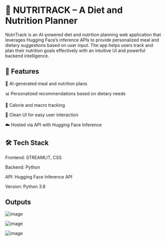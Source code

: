 
# 🥗 NUTRITRACK – A Diet and Nutrition Planner

NutriTrack is an AI-powered diet and nutrition planning web application that leverages Hugging Face’s inference APIs to provide personalized meal and dietary suggestions based on user input. The app helps users track and plan their nutrition goals effectively with an intuitive UI and powerful backend intelligence.

## 🚀 Features

🧠 AI-generated meal and nutrition plans

📊 Personalized recommendations based on dietary needs

🥦 Calorie and macro tracking

📝 Clean UI for easy user interaction

☁️ Hosted via API with Hugging Face Inference

## 🛠️ Tech Stack

Frontend: STREAMLIT, CSS

Backend: Python

API: Hugging Face Inference API

Version: Python 3.8


## Outputs
![image](https://github.com/user-attachments/assets/28987431-d5df-49e1-8a84-b27b4c6066a6)

![image](https://github.com/user-attachments/assets/044c5769-da36-42e9-a49c-173a84f92d96)

![image](https://github.com/user-attachments/assets/c42a4cef-c5cd-4101-935f-edfe441e2317)


